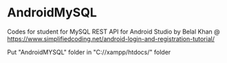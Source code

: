 # AndroidMySQL

Codes for student for MySQL REST API for Android Studio by Belal Khan @ https://www.simplifiedcoding.net/android-login-and-registration-tutorial/

Put "AndroidMYSQL" folder in "C://xampp/htdocs/" folder
